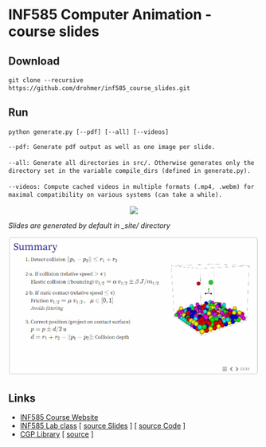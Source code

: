 # INF585 Computer Animation - course slides

## Download

```
git clone --recursive https://github.com/drohmer/inf585_course_slides.git
```

## Run

```
python generate.py [--pdf] [--all] [--videos]
```

```
--pdf: Generate pdf output as well as one image per slide.

--all: Generate all directories in src/. Otherwise generates only the directory set in the variable compile_dirs (defined in generate.py).

--videos: Compute cached videos in multiple formats (.mp4, .webm) for maximal compatibility on various systems (can take a while).
```



<p align="center"> 

<img align="center" src="assets/slide_example_2.gif" width="50%">

_Slides are generated by default in \_site/ directory_

</p>

![](assets/slide_example.gif)

## Links

* [INF585 Course Website](https://damienrohmer.com/data/teaching/2022_2023/x-inf585)
* [INF585 Lab class](https://damienrohmer.com/data/teaching/2022_2023/x-inf585/practice/content/01_introduction/index.html) [ [source Slides](https://github.com/drohmer/inf585_code) ] [ [source Code](https://github.com/drohmer/inf585_code) ]
* [CGP Library](https://imagecomputing.net/cgp) [ [source](https://github.com/drohmer/cgp) ]